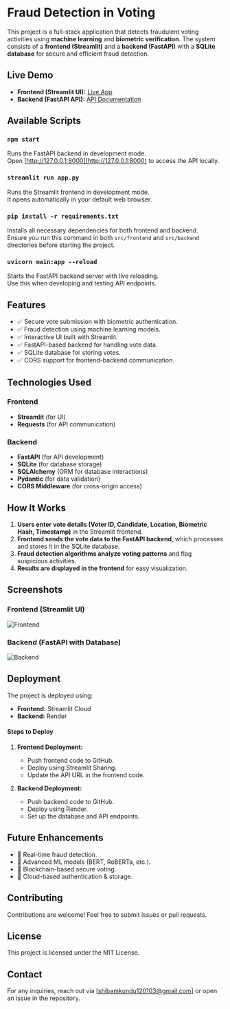 # Fraud Detection in Voting

This project is a full-stack application that detects fraudulent voting activities using **machine learning** and **biometric verification**. The system consists of a **frontend (Streamlit)** and a **backend (FastAPI)** with a **SQLite database** for secure and efficient fraud detection.

## Live Demo

- **Frontend (Streamlit UI):** [Live App](https://fraud-detection-voting-uggfllpjyhcm8brxgdpfra.streamlit.app/)  
- **Backend (FastAPI API):** [API Documentation](https://fraud-detection-voting.onrender.com/docs)  

## Available Scripts

### `npm start`

Runs the FastAPI backend in development mode.  
Open [http://127.0.0.1:8000](http://127.0.0.1:8000) to access the API locally.

### `streamlit run app.py`

Runs the Streamlit frontend in development mode.  
It opens automatically in your default web browser.

### `pip install -r requirements.txt`

Installs all necessary dependencies for both frontend and backend.  
Ensure you run this command in both `src/frontend` and `src/backend` directories before starting the project.

### `uvicorn main:app --reload`

Starts the FastAPI backend server with live reloading.  
Use this when developing and testing API endpoints.

## Features

- ✅ Secure vote submission with biometric authentication.  
- ✅ Fraud detection using machine learning models.  
- ✅ Interactive UI built with Streamlit.  
- ✅ FastAPI-based backend for handling vote data.  
- ✅ SQLite database for storing votes.  
- ✅ CORS support for frontend-backend communication.  

## Technologies Used

### Frontend
- **Streamlit** (for UI)
- **Requests** (for API communication)

### Backend
- **FastAPI** (for API development)
- **SQLite** (for database storage)
- **SQLAlchemy** (ORM for database interactions)
- **Pydantic** (for data validation)
- **CORS Middleware** (for cross-origin access)

## How It Works

1. **Users enter vote details (Voter ID, Candidate, Location, Biometric Hash, Timestamp)** in the Streamlit frontend.
2. **Frontend sends the vote data to the FastAPI backend**, which processes and stores it in the SQLite database.
3. **Fraud detection algorithms analyze voting patterns** and flag suspicious activities.
4. **Results are displayed in the frontend** for easy visualization.

## Screenshots

### Frontend (Streamlit UI)
![Frontend](screenshots/frontend.jpg)

### Backend (FastAPI with Database)
![Backend](screenshots/backend.jpg)

## Deployment

The project is deployed using:  
- **Frontend:** Streamlit Cloud 
- **Backend:** Render 

#### Steps to Deploy

1. **Frontend Deployment:**
   - Push frontend code to GitHub.
   - Deploy using Streamlit Sharing.
   - Update the API URL in the frontend code.

2. **Backend Deployment:**
   - Push backend code to GitHub.
   - Deploy using Render.
   - Set up the database and API endpoints.

## Future Enhancements

- 🔹 Real-time fraud detection.  
- 🔹 Advanced ML models (BERT, RoBERTa, etc.).  
- 🔹 Blockchain-based secure voting.  
- 🔹 Cloud-based authentication & storage.  

## Contributing

Contributions are welcome! Feel free to submit issues or pull requests.

## License

This project is licensed under the MIT License.

## Contact

For any inquiries, reach out via [shibamkundu120103@gmail.com] or open an issue in the repository.
